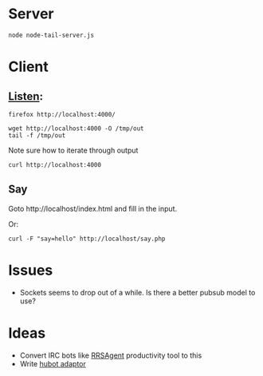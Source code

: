 # Server

	node node-tail-server.js

# Client

## [Listen](https://github.com/teddziuba/hubot/blob/master/bin/adapters/campfire):

	firefox http://localhost:4000/

	wget http://localhost:4000 -O /tmp/out
	tail -f /tmp/out


Note sure how to iterate through output

	curl http://localhost:4000

## Say

Goto http://localhost/index.html and fill in the input.

Or:

	curl -F "say=hello" http://localhost/say.php


# Issues

* Sockets seems to drop out of a while. Is there a better pubsub model to use?

# Ideas

* Convert IRC bots like [RRSAgent](http://www.w3.org/2002/03/RRSAgent) productivity tool to this
* Write [hubot adaptor](https://github.com/teddziuba/hubot/tree/master/bin/adapters)
